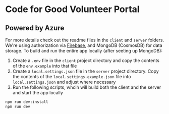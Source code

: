 # Code for Good Volunteer Portal
## Powered by Azure

For more details check out the readme files in the `client` and `server` folders. We're using authorization via [Firebase](https://firebase.google.com/), and MongoDB (CosmosDB) for data storage. To build and run the entire app locally (after seeting up MongoDB):

1. Create a `.env` file in the `client` project directory and copy the contents of the `env.example` into that file
1. Create a `local.settings.json` file in the `server` project directory. Copy the contents of the `local.settings.example.json` file into `local.settings.json` and adjust where necessary
1. Run the following scripts, whcih will build both the client and the server and start the app locally

```bash
npm run dev:install
npm run dev
```